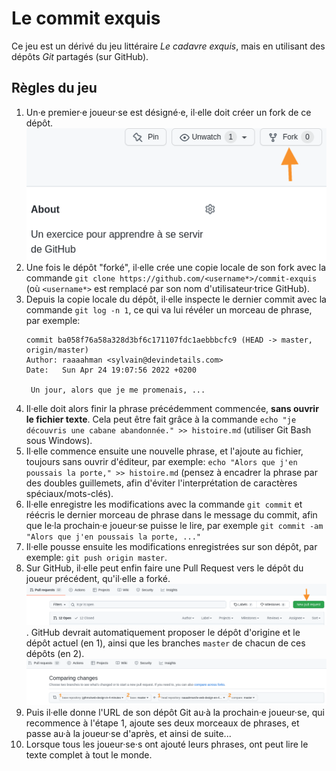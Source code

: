 # Le commit exquis

Ce jeu est un dérivé du jeu littéraire _Le cadavre exquis_, mais en utilisant des dépôts _Git_ partagés (sur GitHub).

## Règles du jeu

1. Un·e premier·e joueur·se est désigné·e, il·elle doit créer un fork de ce dépôt. ![Il faut cliquer sur le bouton "fork" en haut à droite.](images/rules-01.png)
2. Une fois le dépôt "forké", il·elle crée une copie locale de son fork avec la commande `git clone https://github.com/<username*>/commit-exquis` (où `<username*>` est remplacé par son nom d'utilisateur·trice GitHub).
4. Depuis la copie locale du dépôt, il·elle inspecte le dernier commit avec la commande `git log -n 1`, ce qui va lui révéler un morceau de phrase, par exemple: 
	```
	commit ba058f76a58a328d3bf6c171107fdc1aebbbcfc9 (HEAD -> master, origin/master)
	Author: raaaahman <sylvain@devindetails.com>
	Date:   Sun Apr 24 19:07:56 2022 +0200
	
   	 Un jour, alors que je me promenais, ...
    ```
3. Il·elle doit alors finir la phrase précédemment commencée, **sans ouvrir le fichier texte**. Cela peut être fait grâce à la commande `echo "je découvris une cabane abandonnée." >> histoire.md` (utiliser Git Bash sous Windows).
4. Il·elle commence ensuite une nouvelle phrase, et l'ajoute au fichier, toujours sans ouvrir d'éditeur, par exemple: `echo "Alors que j'en poussais la porte," >> histoire.md` (pensez à encadrer la phrase par des doubles guillemets, afin d'éviter l'interprétation de caractères spéciaux/mots-clés).
5. Il·elle enregistre les modifications avec la commande `git commit` et réécris le dernier morceau de phrase dans le message du commit, afin que le·la prochain·e joueur·se puisse le lire, par exemple `git commit -am "Alors que j'en poussais la porte, ..."`
6. Il·elle pousse ensuite les modifications enregistrées sur son dépôt, par exemple: `git push origin master`.
7. Sur GitHub, il·elle peut enfin faire une Pull Request vers le dépôt du joueur précédent, qu'il·elle a forké. ![Dans l'onglet "Pull Request", cliquer sur le bouton "New Pull Request".](images/rules-02.png). GitHub devrait automatiquement proposer le dépôt d'origine et le dépôt actuel (en 1), ainsi que les branches `master` de chacun de ces dépôts (en 2). ![Sélection des dépôts et des branches à comparer](images/rules-03.png)
8. Puis il·elle donne l'URL de son dépôt Git au·à la prochain·e joueur·se, qui recommence à l'étape 1, ajoute ses deux morceaux de phrases, et passe au·à la joueur·se d'après, et ainsi de suite...
9. Lorsque tous les joueur·se·s ont ajouté leurs phrases, ont peut lire le texte complet à tout le monde.
